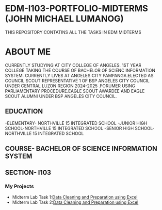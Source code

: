 # EDM-I103-PORTFOLIO-MIDTERMS (JOHN MICHAEL LUMANOG)
THIS REPOSITORY CONTATINS ALL THE TASKS IN EDM MIDTERMS
# ABOUT ME
CURRENTLY STUDYING AT CITY COLLEGE OF ANGELES. 1ST YEAR COLLEGE TAKING THE COURSE OF BACHELOR OF SCIENC INFORMATION SYSTEM.
CURRENTLY LIVES AT ANGELES CITY PAMPANGA.ELECTED AS COUNCIL SCOUT REPRESENTATIVE 1 OF BSP ANGELES CITY COUNCIL UNDER CENTRAL LUZON REGION 2024-2025 .FORUMER USING PARLIAMENTARY PROCEDURE.EAGLE SCOUT AWARDEE AND EAGLE SCOUT ALUMNI UNDER BSP ANGELES CITY COUNCIL.
## EDUCATION
-ELEMENTARY- NORTHVILLE 15 INTEGRATED SCHOOL
-JUNIOR HIGH SCHOOL-NORTHVILLE 15 INTEGRATED SCHOOL
-SENIOR HIGH SCHOOL- NORTHVILLE 15 INTEGRATED SCHOOL

## COURSE- BACHELOR OF SCIENCE INFORMATION SYSTEM
## SECTION- I103
### My Projects
- Midterm Lab Task 1:[Data Cleaning and Preparation using Excel](Midterms%20Task%201/images/one.jpeg)
- Midterm Lab Task 2:[Data Cleaning and Preparation using Excel](Midterm%20Task%202/images/OK.png)
